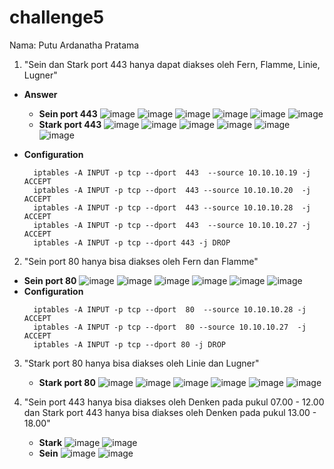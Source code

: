 # challenge5

Nama: Putu Ardanatha Pratama

1. "Sein dan Stark port 443 hanya dapat diakses oleh Fern, Flamme, Linie, Lugner"

- **Answer**
  - **Sein port 443** 
  ![image](img/sein1.png)
  ![image](img/denken1-2.png)
  ![image](img/fern1-2.png)
  ![image](img/flamme1-2.png)
  ![image](img/linie1-2.png)
  ![image](img/lugner1-2.png)
  - **Stark port 443**
  ![image](img/stark1.png)
  ![image](img/denken1-1.png)
  ![image](img/fern1-1.png)
  ![image](img/flamme1-1.png)
  ![image](img/linie1-1.png)
  ![image](img/lugner1-1.png)

- **Configuration**
  ```
    iptables -A INPUT -p tcp --dport  443  --source 10.10.10.19 -j ACCEPT
    iptables -A INPUT -p tcp --dport  443 --source 10.10.10.20  -j ACCEPT
    iptables -A INPUT -p tcp --dport  443 --source 10.10.10.28  -j ACCEPT
    iptables -A INPUT -p tcp --dport  443  --source 10.10.10.27 -j ACCEPT
    iptables -A INPUT -p tcp --dport 443 -j DROP
  ```

2. "Sein port 80 hanya bisa diakses oleh Fern dan Flamme"
  - **Sein port 80** 
    ![image](img/sein2.png)
    ![image](img/denken2-2.png)
    ![image](img/fern2-2.png)
    ![image](img/flamme2-2.png)
    ![image](img/linie2-2.png)
    ![image](img/lugner2-2.png)
  - **Configuration**
    ```
      iptables -A INPUT -p tcp --dport  80  --source 10.10.10.28 -j ACCEPT
      iptables -A INPUT -p tcp --dport  80 --source 10.10.10.27  -j ACCEPT
      iptables -A INPUT -p tcp --dport 80 -j DROP
    ```

3. "Stark port 80 hanya bisa diakses oleh Linie dan Lugner"
   - **Stark port 80**
     ![image](img/stark2.png)
     ![image](img/denken2-1.png)
     ![image](img/fern2-1.png)
     ![image](img/flamme2-1.png)
     ![image](img/linie2-1.png)
     ![image](img/lugner2-1.png)

4. "Sein port 443 hanya bisa diakses oleh Denken pada pukul 07.00 - 12.00 dan Stark port 443 hanya bisa diakses oleh Denken pada pukul 13.00 - 18.00"
   - **Stark**
     ![image](img/stark3.png)
     ![image](img/denken3-2.png)
   - **Sein**
     ![image](img/sein3.png)
     ![image](img/denken3-1.png)
